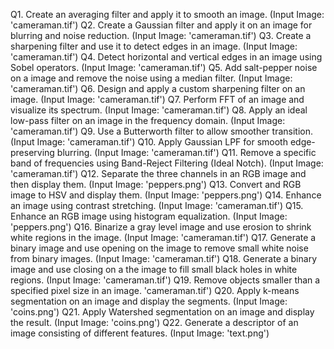 Q1. Create an averaging filter and apply it to smooth an image. (Input Image: 'cameraman.tif')
Q2. Create a Gaussian filter and apply it on an image for blurring and noise reduction. (Input Image: 'cameraman.tif')
Q3. Create a sharpening filter and use it to detect edges in an image. (Input Image: 'cameraman.tif')
Q4. Detect horizontal and vertical edges in an image using Sobel operators. (Input Image: 'cameraman.tif')
Q5. Add salt-pepper noise on a image and remove the noise using a median filter. (Input Image: 'cameraman.tif')
Q6. Design and apply a custom sharpening filter on an image. (Input Image: 'cameraman.tif')
Q7. Perform FFT of an image and visualize its spectrum. (Input Image: 'cameraman.tif')
Q8. Apply an ideal low-pass filter on an image in the frequency domain. (Input Image: 'cameraman.tif')
Q9. Use a Butterworth filter to allow smoother transition. (Input Image: 'cameraman.tif')
Q10. Apply Gaussian LPF for smooth edge-preserving blurring. (Input Image: 'cameraman.tif')
Q11. Remove a specific band of frequencies using Band-Reject Filtering (Ideal Notch). (Input Image: 'cameraman.tif')
Q12. Separate the three channels in an RGB image and then display them. (Input Image: 'peppers.png')
Q13. Convert and RGB image to HSV and display them. (Input Image: 'peppers.png')
Q14. Enhance an image using contrast stretching. (Input Image: 'cameraman.tif')
Q15. Enhance an RGB image using histogram equalization.  (Input Image: 'peppers.png')
Q16. Binarize a gray level image and use erosion to shrink white regions in the image. (Input Image: 'cameraman.tif')
Q17. Generate a binary image and use opening on the image to remove small white noise from binary images. (Input Image: 'cameraman.tif')
Q18. Generate a binary image and use closing on a the image to fill small black holes in white regions. (Input Image: 'cameraman.tif')
Q19. Remove objects smaller than a specified pixel size in an image. 'cameraman.tif')
Q20. Apply k-means segmentation on an image and display the segments. (Input Image: 'coins.png')
Q21. Apply Watershed segmentation on an image and display the result. (Input Image: 'coins.png')
Q22. Generate a descriptor of an image consisting of different features. (Input Image: 'text.png')
